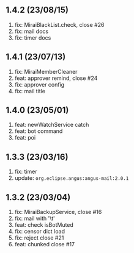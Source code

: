 ## 1.4.2 (23/08/15)

1.  fix: MiraiBlackList.check, close #26
2.  fix: mail docs
3.  fix: timer docs

## 1.4.1 (23/07/13)

1.  fix: MiraiMemberCleaner
2.  feat: approver remind, close #24
3.  fix: approver config
4.  fix: mail title

## 1.4.0 (23/05/01)

1.  feat: newWatchService catch
2.  feat: bot command
3.  feat: poi

## 1.3.3 (23/03/16)

1.  fix: timer
2.  update: `org.eclipse.angus:angus-mail:2.0.1`

## 1.3.2 (23/03/04)

1.  fix: MiraiBackupService, close #16
2.  fix: mail with '\t'
3.  feat: check isBotMuted
4.  fix: censor dict load
5.  fix: reject close #21
6.  feat: chunked close #17